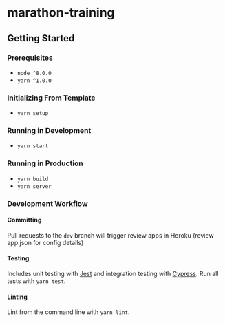 # marathon-training

## Getting Started
### Prerequisites
+ `node ^8.0.0`
+ `yarn ^1.0.0`

### Initializing From Template
+ `yarn setup`

### Running in Development
+ `yarn start`

### Running in Production
+ `yarn build`
+ `yarn server`

### Development Workflow

#### Committing
Pull requests to the `dev` branch will trigger review apps in Heroku (review app.json for config details)

#### Testing
Includes unit testing with [Jest](https://facebook.github.io/jest/) and integration testing with [Cypress](https://www.cypress.io/). Run all tests with `yarn test`.

#### Linting
Lint from the command line with `yarn lint`.
